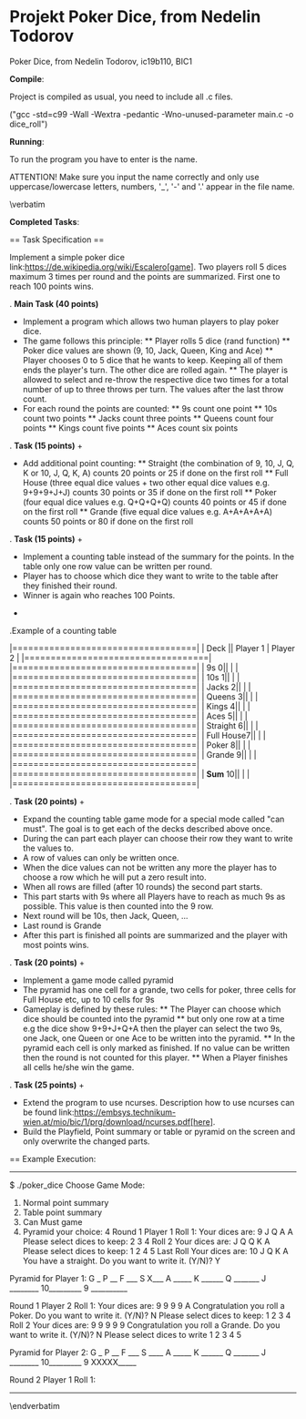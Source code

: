 # Projekt Poker Dice, from Nedelin Todorov
Poker Dice, from Nedelin Todorov, ic19b110, BIC1

__Compile__:

Project is compiled as usual, you need to include all .c files.

("gcc -std=c99 -Wall -Wextra -pedantic -Wno-unused-parameter main.c -o dice_roll")

__Running__:

To run the program you have to enter is the name.

ATTENTION! Make sure you input the name correctly and only use uppercase/lowercase letters, 
numbers, '_', '-' and '.' appear in the file name.

 \verbatim
 
__Completed Tasks__:

== Task Specification ==

Implement a simple poker dice link:https://de.wikipedia.org/wiki/Escalero[game]. Two players roll 5 dices maximum 3 times per round and the points are summarized. First one to reach 100 points wins.

. **Main Task (40 points)**
  * Implement a program which allows two human players to play poker dice.
  * The game follows this principle:
  ** Player rolls 5 dice (rand function)
  ** Poker dice values are shown (9, 10, Jack, Queen, King and Ace)
  ** Player chooses 0 to 5 dice that he wants to keep.
     Keeping all of them ends the player's turn.
     The other dice are rolled again.
  ** The player is allowed to select and re-throw the respective dice two times for a total number of up to three throws per turn.
     The values after the last throw count.
  * For each round the points are counted:
  ** 9s count one point
  ** 10s count two points
  ** Jacks count three points
  ** Queens count four points
  ** Kings count five points
  ** Aces count six points


. **Task (15 points)**
+
  * Add additional point counting:
    ** Straight (the combination of 9, 10, J, Q, K or 10, J, Q, K, A) counts 20 points or 25 if done on the first roll
  ** Full House (three equal dice values + two other equal dice values e.g. 9+9+9+J+J) counts 30 points or 35 if done on the first roll
  ** Poker (four equal dice values e.g. Q+Q+Q+Q) counts 40 points or 45 if done on the first roll
  ** Grande (five equal dice values e.g. A+A+A+A+A) counts 50 points or 80 if done on the first roll

. **Task (15 points)**
+
  * Implement a counting table instead of the summary for the points.
In the table only one row value can be written per round.
  * Player has to choose which dice they want to write to the table after they finished their round.
  * Winner is again who reaches 100 Points.
+
.Example of a counting table<br>

|===================================|
| Deck       || Player 1 | Player 2 |
|===================================|
|===================================|
| 9s        0||  	     |          |
|===================================|
| 10s       1||  	     |          |
|===================================|
| Jacks     2||  	     |          |
|===================================|
| Queens    3||  	     |          |
|===================================|
| Kings     4||  	     |          |
|===================================|
| Aces      5||  	     |          |
|===================================|
| Straight  6||  	     |          |
|===================================|
| Full House7||  	     |          |
|===================================|
| Poker     8||  	     |          |
|===================================|
| Grande    9||  	     |          |
|===================================|
|===================================|
| **Sum**  10||  	     |          |
|===================================|


  . **Task (20 points)**
+
  * Expand the counting table game mode for a special mode called "can must".
    The goal is to get each of the decks described above once.
  * During the can part each player can choose their row they want to write the values to.
  * A row of values can only be written once.
  * When the dice values can not be written any more the player has to choose a row which he will put a zero result into.
  * When all rows are filled (after 10 rounds) the second part starts.
  * This part starts with 9s where all Players have to reach as much 9s as possible. This value is then counted into the 9 row.
  * Next round will be 10s, then Jack, Queen, ...
  * Last round is Grande
  * After this part is finished all points are summarized and the player with most points wins.

. **Task (20 points)**
+
  * Implement a game mode called pyramid
  * The pyramid has one cell for a grande, two cells for poker, three cells for Full House etc, up to 10 cells for 9s
  * Gameplay is defined by these rules:
  ** The Player can choose which dice should be counted into the pyramid
  ** but only one row at a time e.g the dice show 9+9+J+Q+A then the player can select the two 9s, one Jack, one Queen or one Ace to be written into the pyramid.
  ** In the pyramid each cell is only marked as finished. If no value can be written then the round is not counted for this player.
  ** When a Player finishes all cells he/she win the game.


. **Task (25 points)**
+
  * Extend the program to use ncurses.
  Description how to use ncurses can be found link:https://embsys.technikum-wien.at/mio/bic/1/prg/download/ncurses.pdf[here].
  * Build the Playfield, Point summary or table or pyramid on the screen and only overwrite the changed parts.


== Example Execution:

 
----
$ ./poker_dice
Choose Game Mode:
1) Normal point summary
2) Table point summary
3) Can Must game
4) Pyramid
your choice:
4
Round 1 Player 1 Roll 1:
Your dices are: 9 J Q A A
Please select dices to keep:
2 3 4
Roll 2
Your dices are: J Q Q K A
Please select dices to keep:
1 2 4 5
Last Roll
Your dices are: 10 J Q K A
You have a straight. Do you want to write it. (Y/N)?
Y

Pyramid for Player 1:
G _
P __
F ___
S X___
A _____
K ______
Q _______
J ________
10_________
9 __________

Round 1 Player 2 Roll 1:
Your dices are: 9 9 9 9 A
Congratulation you roll a Poker. Do you want to write it. (Y/N)?
N
Please select dices to keep:
1 2 3 4
Roll 2
Your dices are: 9 9 9 9 9
Congratulation you roll a Grande. Do you want to write it. (Y/N)?
N
Please select dices to write
1 2 3 4 5

Pyramid for Player 2:
G _
P __
F ___
S ____
A _____
K ______
Q _______
J ________
10_________
9 XXXXX_____

Round 2 Player 1 Roll 1:

----

 \endverbatim